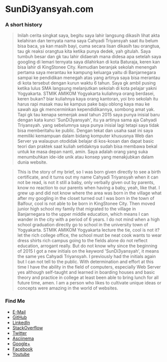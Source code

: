 # SunDi3yansyah.com

### A short history

> Inilah cerita singkat saya, begitu saya lahir langsung dikasih lihat akta kelahiran dan ternyata nama saya Cahyadi Triyansyah saat itu belum bisa baca, ya kan masih bayi, cuma secara lisan dikasih tau orangtua, tau gk reaksi orangtua kita ketika punya dedek, yah gitulah. Saya tumbuh besar dan gk tau lahir didaerah mana didesa apa setelah saya googling di lemari ternyata saya dilahirkan di kota Baturaja, keren kan bisa lahir di KingStonee City. Kemudian beranjak sekolah menengah pertama saya merantau ke kampung keluarga yaitu di Banjarnegara sampai ke pendidikan menegah atas yang artinya saya bisa merantau di kota tersebut dengan kurun waktu 6 tahun. Saya gk ambil pusing ketika lulus SMA langsung melanjutkan sekolah di kota pelajar yakni Yogyakarta. STMIK AMIKOM Yogyakarta kuliahnya orang berdasei, keren bukan? biar kuliahnya kaya orang kantoran, yoi bro sekolah itu harus rapi masak mau ke kampus pake baju oblong kaya mau ke sawah aja gk mencerminkan kependidikannya, sombong amat yak. Tapi gk tau kenapa semenjak awal tahun 2015 saya punya inisial baru dengan kata kunci 'SunDi3yansyah', itu ya artinya sama aja Cahyadi Triyansyah. yang sebelumnya saya punya inisial lagi tetapi saya tidak bisa memberitahu ke public. Dengan tekat dan usaha saat ini saya memiliki kemampuan dalam bidang komputer khususnya Web dan Server ya walaupun otodidak belajar di kos-kosan dan dapat basic teori dan praktek saat kuliah setidaknya sudah bisa membawa bekal untuk ke masa depan nanti, amin. Saya adalah orang yang suka menumbuhkan ide-ide unik atau konsep yang menakjubkan dalam dunia website.

> This is the story of my brief, so I was born given directly to see a birth certificate, and it turns out my name Cahyadi Triyansyah when it can not be read, is not it still a baby, only verbally given out by parents, know no reaction to our parents when having a baby, yeah, like that. I grew up and did not know where the area was born in the village what after my googling in the closet turned out I was born in the town of Balfour, cool is not able to be born in KingStonee City. Then moved junior high school my family that migrated to the village in Banjarnegara to the upper middle education, which means I can wander in the city with a period of 6 years. I do not mind when a high school graduation directly go to school in the university town of Yogyakarta. STMIK AMIKOM Yogyakarta lecture the tie, cool is not it? let the rich college office, the school must be neat cook wants to wear dress shirts rich campus going to the fields alone do not reflect education, arrogant really. But do not know why since the beginning of 2015 I got a new initials on the keyword 'SunDi3yansyah', it means the same yes Cahyadi Triyansyah. I previously had the initials again but I can not tell to the public. With determination and effort at this time I have the ability in the field of computers, especially Web Server yes although self-taught and learned in boarding houses and basic theory and practice in college at least been able to bring lunch for all future time, amen. I am a person who likes to cultivate unique ideas or concepts were amazing in the world of websites.

### Find Me

* [E-Mail](mailto:sundi3yansyah@gmail.com)
* [GitHub](https://github.com/SunDi3yansyah)
* [LinkedIn](http://id.linkedin.com/in/sundi3yansyah/)
* [StackOverflow](http://stackoverflow.com/users/3757627/sundi3yansyah)
* [Twitter](https://twitter.com/SunDi3yansyah)
* [Asciinema](https://asciinema.org/~SunDi3yansyah)
* [Google+](https://plus.google.com/u/0/113613533694994339551)
* [Facebook](https://www.facebook.com/adiebiazajah)
* [Youtube](https://www.youtube.com/user/zpqwify)